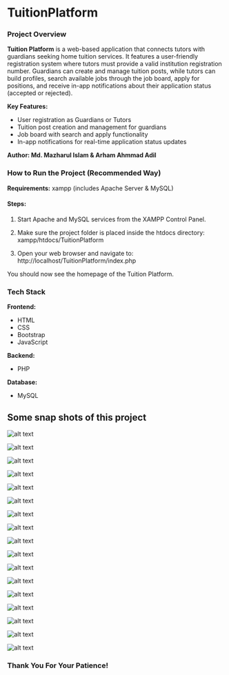 # TuitionPlatform

### Project Overview

**Tuition Platform** is a web-based application that connects tutors with guardians seeking home tuition services. It features a user-friendly registration system where tutors must provide a valid institution registration number. Guardians can create and manage tuition posts, while tutors can build profiles, search available jobs through the job board, apply for positions, and receive in-app notifications about their application status (accepted or rejected).

**Key Features:**
- User registration as Guardians or Tutors  
- Tuition post creation and management for guardians  
- Job board with search and apply functionality  
- In-app notifications for real-time application status updates

**Author: Md. Mazharul Islam & Arham Ahmmad Adil**

### How to Run the Project (Recommended Way)

**Requirements:** xampp (includes Apache Server & MySQL)

#### Steps:

1. Start Apache and MySQL services from the XAMPP Control Panel.

2. Make sure the project folder is placed inside the htdocs directory: xampp/htdocs/TuitionPlatform

3. Open your web browser and navigate to: http://localhost/TuitionPlatform/index.php

You should now see the homepage of the Tuition Platform.

### Tech Stack

**Frontend:**
- HTML  
- CSS  
- Bootstrap  
- JavaScript

**Backend:**
- PHP

**Database:**
- MySQL


## Some snap shots of this project

![alt text](images/home.png "Home")

![alt text](images/home1.png "Home 1")

![alt text](images/home2.png "Home 2")

![alt text](images/guardiansignup.png "Guardian Sign Up")

![alt text](images/guardianlogin.png "Guardian Sign In")

![alt text](images/guardianprofile.png "Guardian Profile")

![alt text](images/guardiandashboard.png "Guardian Dashboard")

![alt text](images/newtuitionpost.png "New Tuition Post")

![alt text](images/applicant_list.png "Applicant List")

![alt text](images/deletetuitionpost.png "Delete Tuition Post")

![alt text](images/tutorsignup.png "Tutor Sign Up")

![alt text](images/tutorlogin.png "Tutor Log In")

![alt text](images/tutorprofile.png "Tutor Profile")

![alt text](images/tutordashboard.png "Tutor Dashboard")

![alt text](images/tutordashboard1.png "Tutor Dashboard 1")

![alt text](images/tutorinbox.png "Tutor Inbox")

![alt text](images/tutorinbox1.png "Tutor Inbox 1")

### Thank You For Your Patience!
